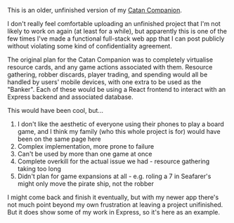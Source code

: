 This is an older, unfinished version of my [Catan Companion](https://github.com/CK6853/CatanCompanion). 

I don't really feel comfortable uploading an unfinished project that I'm not likely to work on again (at least for a while), but apparently this is one of the few times I've made a functional full-stack web app that I can post publicly without violating some kind of confidentiality agreement. 

The original plan for the Catan Companion was to completely virtualise resource cards, and any game actions associated with them. Resource gathering, robber discards, player trading, and spending would all be handled by users' mobile devices, with one extra to be used as the "Banker". Each of these would be using a React frontend to interact with an Express backend and associated database. 

This would have been cool, but...
1. I don't like the aesthetic of everyone using their phones to play a board game, and I think my family (who this whole project is for) would have been on the same page here
2. Complex implementation, more prone to failure
3. Can't be used by more than one game at once
4. Complete overkill for the actual issue we had - resource gathering taking too long
5. Didn't plan for game expansions at all - e.g. roling a 7 in Seafarer's might only move the pirate ship, not the robber

I might come back and finish it eventually, but with my newer app there's not much point beyond my own frustration at leaving a project unifinished. But it does show some of my work in Express, so it's here as an example. 